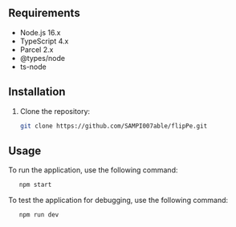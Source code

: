 ## Requirements
- Node.js 16.x
- TypeScript 4.x
- Parcel 2.x
- @types/node
- ts-node

## Installation
1. Clone the repository:
   ```bash
   git clone https://github.com/SAMPI007able/flipPe.git
   ```


## Usage
To run the application, use the following command:
```bash
   npm start
   ```
To test the application for debugging, use the following command:
```bash
   npm run dev  
```